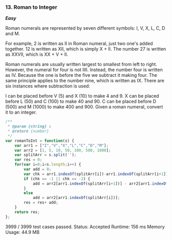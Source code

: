 ### 13. Roman to Integer

***Easy***

Roman numerals are represented by seven different symbols: I, V, X, L, C, D and M.

For example, 2 is written as II in Roman numeral, just two one's added together. 12 is written as XII, which is simply X + II. The number 27 is written as XXVII, which is XX + V + II.

Roman numerals are usually written largest to smallest from left to right. However, the numeral for four is not IIII. Instead, the number four is written as IV. Because the one is before the five we subtract it making four. The same principle applies to the number nine, which is written as IX. There are six instances where subtraction is used:

I can be placed before V (5) and X (10) to make 4 and 9. 
X can be placed before L (50) and C (100) to make 40 and 90. 
C can be placed before D (500) and M (1000) to make 400 and 900.
Given a roman numeral, convert it to an integer.

```JavaScript
/**
 * @param {string} s
 * @return {number}
 */
var romanToInt = function(s) {
    var arr1 = ["I","V","X","L","C","D","M"];
    var arr2 = [1, 5, 10, 50, 100, 500, 1000];
    var splitArr = s.split('');
    var res = 0;
    for(var i=0;i<s.length;i++) {
        var add = 0;
        var chk = arr1.indexOf(splitArr[i])-arr1.indexOf(splitArr[i+1]);
        if (chk == -1 || chk == -2) {
            add = arr2[arr1.indexOf(splitArr[i+1])] - arr2[arr1.indexOf(splitArr[i])];                  i++;
        }
        else
            add = arr2[arr1.indexOf(splitArr[i])];
        res = res+ add;
    }
    return res;
};
```

3999 / 3999 test cases passed.
Status: Accepted
Runtime: 156 ms
Memory Usage: 44.9 MB
